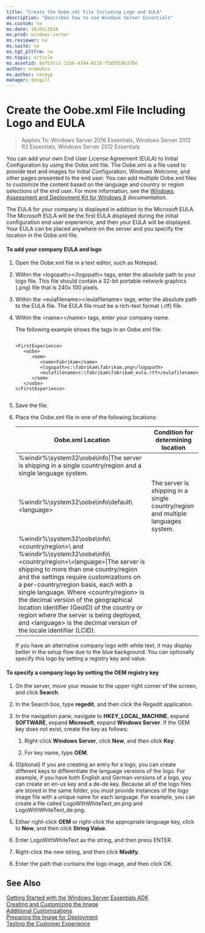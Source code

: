 ```yaml
---
title: "Create the Oobe.xml File Including Logo and EULA"
description: "Describes how to use Windows Server Essentials"
ms.custom: na
ms.date: 10/03/2016
ms.prod: windows-server
ms.reviewer: na
ms.suite: na
ms.tgt_pltfrm: na
ms.topic: article
ms.assetid: 8a7b3cc1-21bb-4344-8110-f5d5959b370d
author: nnamuhcs
ms.author: coreyp
manager: dongill
---
```


# Create the Oobe.xml File Including Logo and EULA

>Applies To: Windows Server 2016 Essentials, Windows Server 2012 R2 Essentials, Windows Server 2012 Essentials

You can add your own End User License Agreement (EULA) to Initial Configuration by using the Oobe.xml file. The Oobe.xml is a file used to provide text and images for Initial Configuration, Windows Welcome, and other pages presented to the end user. You can add multiple Oobe.xml files to customize the content based on the language and country or region selections of the end user. For more information, see the [Windows Assessment and Deployment Kit for Windows 8](https://go.microsoft.com/fwlink/?LinkId=248694) documentation.  
  
 The EULA for your company is displayed in addition to the Microsoft EULA. The Microsoft EULA will be the first EULA displayed during the initial configuration end user experience, and then your EULA will be displayed. Your EULA can be placed anywhere on the server and you specify the location in the Oobe.xml file.  
  
#### To add your company EULA and logo  
  
1. Open the Oobe.xml file in a text editor, such as Notepad.  
  
2. Within the <logopath\></logopath\> tags, enter the absolute path to your logo file. This file should contain a 32-bit portable network graphics (.png) file that is 240x 100 pixels.  
  
3. Within the <eulafilename\></eulafilename\> tags, enter the absolute path to the EULA file. The EULA file must be a rich-text format (.rtf) file.  
  
4. Within the <name\></name\> tags, enter your company name.  
  
    The following example shows the tags in an Oobe.xml file:  
  
   ```  
  
   <FirstExperience>  
      <oobe>  
         <oem>  
            <name>Fabrikam</name>  
            <logopath>c:\fabrikam\fabrikam.png</logopath>  
            <eulafilename>c:\fabrikam\fabrikam_eula.rtf</eulafilename>  
         </oem>  
      </oobe>  
   </FirstExperience>  
  
   ```  
  
5. Save the file.  
  
6. Place the Oobe.xml file in one of the following locations:  
  
   |Oobe.xml Location|Condition for determining location|  
   |-----------------------|----------------------------------------|  
   |%windir%\system32\oobe\info\|The server is shipping in a single country/region and a single language system.|  
   |%windir%\system32\oobe\info\default\\<language\>|The server is shipping in a single country/region and multiple languages system.|  
   |%windir%\system32\oobe\info\\<country/region>\ and %windir%\system32\oobe\info\\<country/region>\\<language\>\|The server is shipping to more than one country/region and the settings require customizations on a per-country/region basis, each with a single language. Where <country/region> is the decimal version of the geographical location identifier (GeoID) of the country or region where the server is being deployed, and <language\> is the decimal version of the locale identifier (LCID).|  
  
   If you have an alternative company logo with white text, it may display better in the setup flow due to the blue background.  You can optionally specify this logo by setting a registry key and value.  
  
#### To specify a company logo by setting the OEM registry key  
  
1.  On the server, move your mouse to the upper right corner of the screen, and click **Search**.  
  
2.  In the Search box, type **regedit**, and then click the Regedit application.  
  
3.  In the navigation pane, navigate to  **HKEY_LOCAL_MACHINE**, expand **SOFTWARE**, expand **Microsoft**, expand **Windows Server**. If the OEM key does not exist, create the key as follows:  
  
    1.  Right-click **Windows Server**, click **New**, and then click **Key**.  
  
    2.  For key name, type **OEM**.  
  
4.  (Optional) If you are creating an entry for a logo, you can create different keys to differentiate the language versions of the logo. For example, if you have both English and German versions of a logo, you can create an en-us key and a de-de key. Because all of the logo files are stored in the same folder, you must provide instances of the logo image file with a unique name for each language. For example, you can create a file called LogoWithWhiteText_en.png and LogoWithWhiteText_de.png.  
  
5.  Either right-click **OEM** or right-click the appropriate language key, click to **New**, and then click **String Value**.  
  
6.  Enter LogoWithWhiteText as the string, and then press ENTER.  
  
7.  Right-click the new string, and then click **Modify**.  
  
8.  Enter the path that contains the logo image, and then click OK.  
  
## See Also  
 [Getting Started with the Windows Server Essentials ADK](Getting-Started-with-the-Windows-Server-Essentials-ADK.md)   
 [Creating and Customizing the Image](Creating-and-Customizing-the-Image.md)   
 [Additional Customizations](Additional-Customizations.md)   
 [Preparing the Image for Deployment](Preparing-the-Image-for-Deployment.md)   
 [Testing the Customer Experience](Testing-the-Customer-Experience.md)